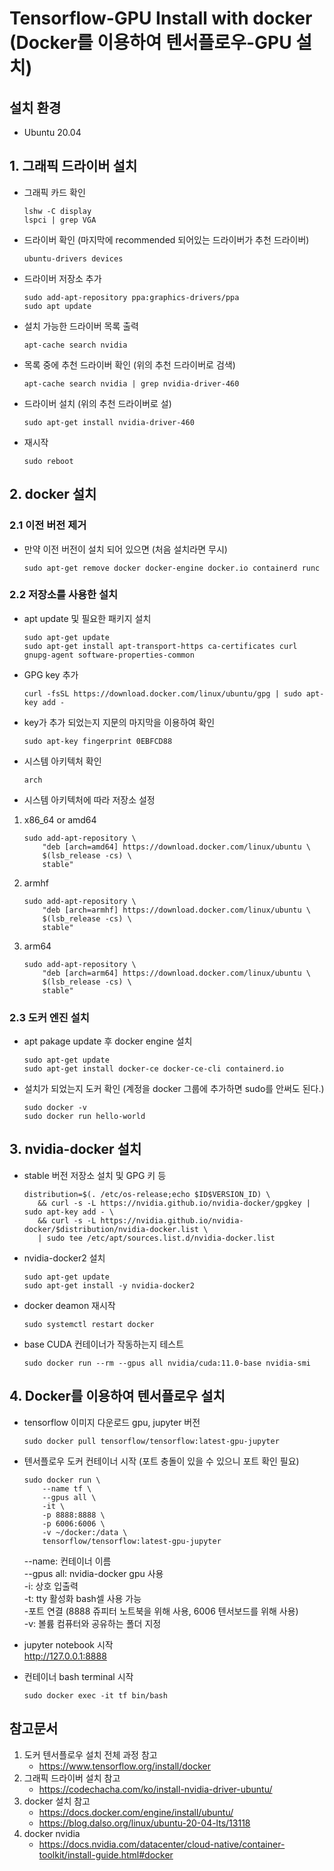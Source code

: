 # Tensorflow-GPU Install with docker (Docker를 이용하여 텐서플로우-GPU 설치)

## 설치 환경
* Ubuntu 20.04

## 1. 그래픽 드라이버 설치 
* 그래픽 카드 확인
	```
	lshw -C display
	lspci | grep VGA
	```
* 드라이버 확인 (마지막에 recommended 되어있는 드라이버가 추천 드라이버)
	```
	ubuntu-drivers devices
	```
* 드라이버 저장소 추가
	```
	sudo add-apt-repository ppa:graphics-drivers/ppa
	sudo apt update
	```
* 설치 가능한 드라이버 목록 출력 
	```
	apt-cache search nvidia
	```
* 목록 중에 추천 드라이버 확인 (위의 추천 드라이버로 검색)
	```
	apt-cache search nvidia | grep nvidia-driver-460
	```
* 드라이버 설치 (위의 추천 드라이버로 설)
	```
	sudo apt-get install nvidia-driver-460
	```
* 재시작
	```
	sudo reboot
	```

## 2. docker 설치
### 2.1 이전 버전 제거
* 만약 이전 버전이 설치 되어 있으면 (처음 설치라면 무시)
	```
	sudo apt-get remove docker docker-engine docker.io containerd runc
	```
### 2.2 저장소를 사용한 설치
* apt update 및 필요한 패키지 설치
	```
	sudo apt-get update
	sudo apt-get install apt-transport-https ca-certificates curl gnupg-agent software-properties-common
	```
* GPG key 추가
	```
	curl -fsSL https://download.docker.com/linux/ubuntu/gpg | sudo apt-key add -
	```
* key가 추가 되었는지 지문의 마지막을 이용하여 확인
	```
	sudo apt-key fingerprint 0EBFCD88
	```
* 시스템 아키텍처 확인
	```
	arch
	```
* 시스템 아키텍처에 따라 저장소 설정
1. x86_64 or amd64 
	```
	sudo add-apt-repository \
		"deb [arch=amd64] https://download.docker.com/linux/ubuntu \
		$(lsb_release -cs) \
		stable"
	```
2. armhf   
	```
	sudo add-apt-repository \
		"deb [arch=armhf] https://download.docker.com/linux/ubuntu \
		$(lsb_release -cs) \
		stable"
	```
3. arm64
	```
	sudo add-apt-repository \
		"deb [arch=arm64] https://download.docker.com/linux/ubuntu \
		$(lsb_release -cs) \
		stable"
	```
### 2.3 도커 엔진 설치
* 	apt pakage update 후 docker engine 설치
	```
	sudo apt-get update
	sudo apt-get install docker-ce docker-ce-cli containerd.io
	```
* 설치가 되었는지 도커 확인 (계정을 docker 그룹에 추가하면 sudo를 안써도 된다.)
	```
	sudo docker -v
	sudo docker run hello-world
	```

## 3. nvidia-docker 설치
* stable 버전 저장소 설치 및 GPG 키 등
	```
	distribution=$(. /etc/os-release;echo $ID$VERSION_ID) \
	   && curl -s -L https://nvidia.github.io/nvidia-docker/gpgkey | sudo apt-key add - \
	   && curl -s -L https://nvidia.github.io/nvidia-docker/$distribution/nvidia-docker.list \
	   | sudo tee /etc/apt/sources.list.d/nvidia-docker.list	
	```	   
* nvidia-docker2 설치
	```
	sudo apt-get update
	sudo apt-get install -y nvidia-docker2
	```
* docker deamon 재시작
	```
	sudo systemctl restart docker
	```	
* base CUDA 컨테이너가 작동하는지 테스트
	```
	sudo docker run --rm --gpus all nvidia/cuda:11.0-base nvidia-smi
	```

## 4. Docker를 이용하여 텐서플로우 설치
* tensorflow 이미지 다운로드 gpu, jupyter 버전
	```
	sudo docker pull tensorflow/tensorflow:latest-gpu-jupyter
	```
* 텐서플로우 도커 컨테이너 시작 (포트 충돌이 있을 수 있으니 포트 확인 필요)
	```
	sudo docker run \
		--name tf \
		--gpus all \
		-it \
		-p 8888:8888 \
		-p 6006:6006 \
		-v ~/docker:/data \
		tensorflow/tensorflow:latest-gpu-jupyter
	```
	--name: 컨테이너 이름   
	--gpus all: nvidia-docker gpu 사용   
	-i: 상호 입출력   
	-t: tty 활성화 bash셀 사용 가능   
	-포트 연결 (8888 쥬피터 노트북을 위해 사용, 6006 텐서보드를 위해 사용)   
	-v: 볼륨 컴퓨터와 공유하는 폴더 지정
* jupyter notebook 시작	  
	http://127.0.0.1:8888
	
* 컨테이너 bash terminal 시작  
	```
	sudo docker exec -it tf bin/bash
	```

## 참고문서
1. 도커 텐서플로우 설치 전체 과정 참고 
	* https://www.tensorflow.org/install/docker
2. 그래픽 드라이버 설치 참고
	* https://codechacha.com/ko/install-nvidia-driver-ubuntu/
3. docker 설치 참고
	* https://docs.docker.com/engine/install/ubuntu/
	* https://blog.dalso.org/linux/ubuntu-20-04-lts/13118
4. docker nvidia
	* https://docs.nvidia.com/datacenter/cloud-native/container-toolkit/install-guide.html#docker